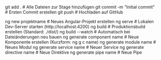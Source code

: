 <!-- GITHUB -->
git add .                           # Alle Dateien zur Stage hinzufügen
git commit -m "Initial commit"      # Ersten Commit erstellen
git push              # Hochladen auf GitHub

<!-- Angular Befehle -->

ng new projektname             # Neues Angular-Projekt erstellen
ng serve                       # Lokalen Dev-Server starten (http://localhost:4200)
ng build                       # Produktionsbuild erstellen (Standard: ./dist/)
ng build --watch               # Automatisch bei Dateiänderungen neu bauen
ng generate component name     # Neue Komponente erstellen (Kurzform: ng g c name)
ng generate module name        # Neues Modul
ng generate service name       # Neuer Service
ng generate directive name     # Neue Direktive
ng generate pipe name          # Neue Pipe

